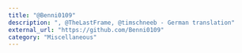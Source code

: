 ```yaml
---
title: "@Benni0109"
description: ", @TheLastFrame, @timschneeb - German translation"
external_url: "https://github.com/Benni0109"
category: "Miscellaneous"
---
```

